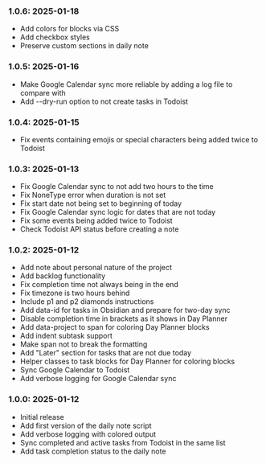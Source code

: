 ### 1.0.6: 2025-01-18

* Add colors for blocks via CSS
* Add checkbox styles
* Preserve custom sections in daily note

### 1.0.5: 2025-01-16

* Make Google Calendar sync more reliable by adding a log file to compare with
* Add --dry-run option to not create tasks in Todoist

### 1.0.4: 2025-01-15

* Fix events containing emojis or special characters being added twice to Todoist

### 1.0.3: 2025-01-13

* Fix Google Calendar sync to not add two hours to the time
* Fix NoneType error when duration is not set
* Fix start date not being set to beginning of today
* Fix Google Calendar sync logic for dates that are not today
* Fix some events being added twice to Todoist
* Check Todoist API status before creating a note

### 1.0.2: 2025-01-12

* Add note about personal nature of the project
* Add backlog functionality
* Fix completion time not always being in the end
* Fix timezone is two hours behind
* Include p1 and p2 diamonds instructions
* Add data-id for tasks in Obsidian and prepare for two-day sync
* Disable completion time in brackets as it shows in Day Planner
* Add data-project to span for coloring Day Planner blocks
* Add indent subtask support
* Make span not to break the formatting
* Add "Later" section for tasks that are not due today
* Helper classes to task blocks for Day Planner for coloring blocks
* Sync Google Calendar to Todoist
* Add verbose logging for Google Calendar sync

### 1.0.0: 2025-01-12

- Initial release
- Add first version of the daily note script
- Add verbose logging with colored output
- Sync completed and active tasks from Todoist in the same list
- Add task completion status to the daily note
